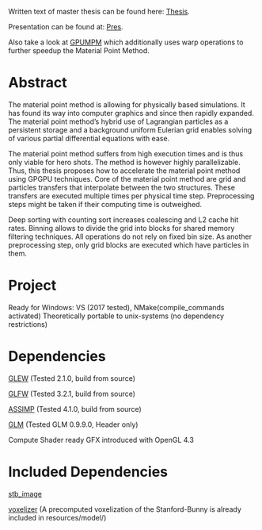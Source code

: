 Written text of master thesis can be found here: [Thesis](https://github.com/MeyerFabian/msc).

Presentation can be found at: [Pres](https://github.com/MeyerFabian/msc/blob/master/pres/pres.pdf).

Also take a look at [GPUMPM](https://github.com/kuiwuchn/GPUMPM) which additionally uses warp operations to further speedup the Material Point Method.

Abstract
====
The material point method is allowing for physically based simulations. It has found its way into computer graphics and since then rapidly expanded. The material point method’s hybrid use of Lagrangian particles as a persistent storage and a background uniform Eulerian grid enables solving of various partial differential equations with ease.

The material point method suffers from high execution times and is thus only viable for hero shots. The method is however highly parallelizable. Thus, this thesis proposes how to accelerate the material point method using GPGPU techniques. Core of the material point method are grid and particles transfers that interpolate between the two structures. These transfers are executed multiple times per physical time step. Preprocessing steps might be taken if their computing time is outweighed.

Deep sorting with counting sort increases coalescing and L2 cache hit rates. Binning allows to divide the grid into blocks for shared memory filtering techniques. All operations do not rely on fixed bin size. As another preprocessing step, only grid blocks are executed which have particles in them.

Project
====
Ready for Windows:  VS (2017 tested), NMake(compile_commands activated)
Theoretically portable to unix-systems (no dependency restrictions)

Dependencies
====
[GLEW](http://glew.sourceforge.net/) (Tested 2.1.0, build from source)

[GLFW](http://www.glfw.org/) (Tested 3.2.1, build from source)

[ASSIMP](http://www.assimp.org/index.php/downloads) (Tested 4.1.0, build from source)

[GLM](https://glm.g-truc.net/0.9.9/index.html) (Tested GLM 0.9.9.0, Header only)

Compute Shader ready GFX introduced with OpenGL 4.3

Included Dependencies
====
[stb_image](https://github.com/nothings/stb/blob/master/stb_image.h)

[voxelizer](https://github.com/takagi/cl-voxelize/) (A precomputed voxelization of the Stanford-Bunny is already included in resources/model/)
